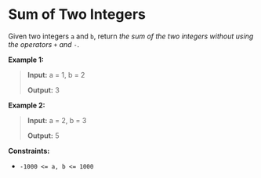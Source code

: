 # Sum of Two Integers

Given two integers <code>a</code> and <code>b</code>, return *the sum of the two integers without using the operators* <code>+</code> *and* <code>-</code>.


**Example 1:**
>
> **Input:** a = 1, b = 2
>
> **Output:** 3

**Example 2:**
>
> **Input:** a = 2, b = 3
>
> **Output:** 5


**Constraints:**

- <code>-1000 &lt;= a, b &lt;= 1000</code>
